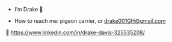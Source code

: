 - I’m Drake 👋

- How to reach me: pigeon carrier, or drake001GH@gmail.com
  
 👀 https://www.linkedin.com/in/drake-davis-325535208/

 



